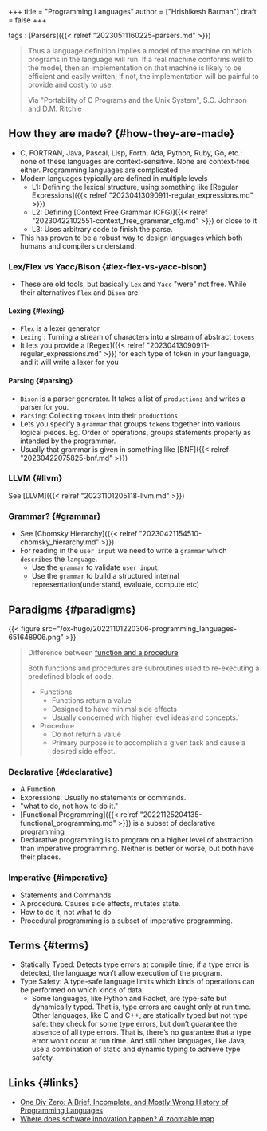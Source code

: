 +++
title = "Programming Languages"
author = ["Hrishikesh Barman"]
draft = false
+++

tags
: [Parsers]({{< relref "20230511160225-parsers.md" >}})

> Thus a language definition implies a model of the machine on which programs in the language will run. If a real machine conforms well to the model, then an implementation on that machine is likely to be efficient and easily written; if not, the implementation will be painful to provide and costly to use.
>
> Via "Portability of C Programs and the Unix System", S.C. Johnson and D.M. Ritchie


## How they are made? {#how-they-are-made}

-   C, FORTRAN, Java, Pascal, Lisp, Forth, Ada, Python, Ruby, Go, etc.: none of these languages are context-sensitive. None are context-free either. Programming languages are complicated
-   Modern languages typically are defined in multiple levels
    -   L1: Defining the lexical structure, using something like [Regular Expressions]({{< relref "20230413090911-regular_expressions.md" >}})
    -   L2: Defining [Context Free Grammar (CFG)]({{< relref "20230422102551-context_free_grammar_cfg.md" >}}) or close to it
    -   L3: Uses arbitrary code to finish the parse.
-   This has proven to be a robust way to design languages which both humans and compilers understand.


### Lex/Flex vs Yacc/Bison {#lex-flex-vs-yacc-bison}

-   These are old tools, but basically `Lex` and `Yacc` "were" not free. While their alternatives `Flex` and `Bison` are.


#### Lexing {#lexing}

-   `Flex` is a lexer generator
-   `Lexing` : Turning a stream of characters into a stream of abstract `tokens`
-   It lets you provide a [Regex]({{< relref "20230413090911-regular_expressions.md" >}}) for each type of token in your language, and it will write a lexer for you


#### Parsing {#parsing}

-   `Bison` is a parser generator. It takes a list of `productions` and writes a parser for you.
-   `Parsing`: Collecting `tokens` into their `productions`
-   Lets you specify a `grammar` that groups `tokens` together into various logical pieces. Eg. Order of operations, groups statements properly as intended by the programmer.
-   Usually that grammar is given in something like [BNF]({{< relref "20230422075825-bnf.md" >}})


### LLVM {#llvm}

See [LLVM]({{< relref "20231101205118-llvm.md" >}})


### Grammar? {#grammar}

-   See [Chomsky Hierarchy]({{< relref "20230421154510-chomsky_hierarchy.md" >}})
-   For reading in the `user input` we need to write a `grammar` which `describes` the `language`.
    -   Use the `grammar` to validate `user input`.
    -   Use the `grammar` to build a structured internal representation(understand, evaluate, compute etc)


## Paradigms {#paradigms}

{{< figure src="/ox-hugo/20221101220306-programming_languages-651648906.png" >}}

> Difference between [function and a procedure](http://amzotti.github.io/programming%20paradigms/2015/02/13/what-is-the-difference-between-procedural-function-imperative-and-declarative-programming-paradigms/)
>
> Both functions and procedures are subroutines used to re-executing a predefined block of code.
>
> -   Functions
>     -   Functions return a value
>     -   Designed to have minimal side effects
>     -   Usually concerned with higher level ideas and concepts.'
> -   Procedure
>     -   Do not return a value
>     -   Primary purpose is to accomplish a given task and cause a desired side effect.


### Declarative {#declarative}

-   A Function
-   Expressions. Usually no statements or commands.
-   "what to do, not how to do it."
-   [Functional Programming]({{< relref "20221125204135-functional_programming.md" >}}) is a subset of declarative programming
-   Declarative programming is to program on a higher level of abstraction than imperative programming. Neither is better or worse, but both have their places.


### Imperative {#imperative}

-   Statements and Commands
-   A procedure. Causes side effects, mutates state.
-   How to do it, not what to do
-   Procedural programming is a subset of imperative programming.


## Terms {#terms}

-   Statically Typed: Detects type errors at compile time; if a type error is detected, the language won’t allow execution of the program.
-   Type Safety: A type-safe language limits which kinds of operations can be performed on which kinds of data.
    -   Some languages, like Python and Racket, are type-safe but dynamically typed. That is, type errors are caught only at run time. Other languages, like C and C++, are statically typed but not type safe: they check for some type errors, but don’t guarantee the absence of all type errors. That is, there’s no guarantee that a type error won’t occur at run time. And still other languages, like Java, use a combination of static and dynamic typing to achieve type safety.


## Links {#links}

-   [One Div Zero: A Brief, Incomplete, and Mostly Wrong History of Programming Languages](https://james-iry.blogspot.com/2009/05/brief-incomplete-and-mostly-wrong.html)
-   [Where does software innovation happen? A zoomable map](https://pldb.io/blog/whereInnovation.html)

